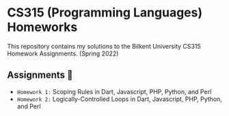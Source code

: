 # **CS315 (Programming Languages) Homeworks** 

This repository contains my solutions to the Bilkent University CS315 Homework Assignments. (Spring 2022)

## **Assignments** :ledger:

- `Homework 1:` Scoping Rules in Dart, Javascript, PHP, Python, and Perl
- `Homework 2:` Logically-Controlled Loops in Dart, Javascript, PHP, Python, and Perl
